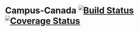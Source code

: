 # Campus-Canada [![Build Status](https://travis-ci.org/Trispa/Campus-Canada.svg?branch=master)](https://travis-ci.org/Trispa/Campus-Canada) [![Coverage Status](https://coveralls.io/repos/Trispa/Campus-Canada/badge.svg?branch=master&service=github)](https://coveralls.io/github/Trispa/Campus-Canada?branch=master)
